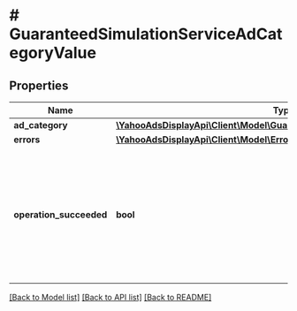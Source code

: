 # # GuaranteedSimulationServiceAdCategoryValue

## Properties

Name | Type | Description | Notes
------------ | ------------- | ------------- | -------------
**ad_category** | [**\YahooAdsDisplayApi\Client\Model\GuaranteedSimulationServiceAdCategory**](GuaranteedSimulationServiceAdCategory.md) |  | [optional]
**errors** | [**\YahooAdsDisplayApi\Client\Model\Error[]**](Error.md) |  | [optional]
**operation_succeeded** | **bool** | &lt;div lang&#x3D;\&quot;ja\&quot;&gt;処理結果です。trueの場合は、処理は成功しました。falseの場合は処理が失敗しています。&lt;/div&gt; &lt;div lang&#x3D;\&quot;en\&quot;&gt;The process results. If true, the process succeeded. If false, the process failed.&lt;/div&gt; | [optional]

[[Back to Model list]](../../README.md#models) [[Back to API list]](../../README.md#endpoints) [[Back to README]](../../README.md)
